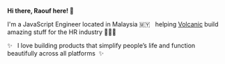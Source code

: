 **Hi there, Raouf here! 👋**

I'm a JavaScript Engineer located in Malaysia 🇲🇾 &nbsp; helping [Volcanic](https://www.volcanic.com/) build amazing stuff for the HR industry 👨🏻‍💻

✨ &nbsp; I love building products that simplify people’s life and function beautifully across all platforms &nbsp;✨ 
 
